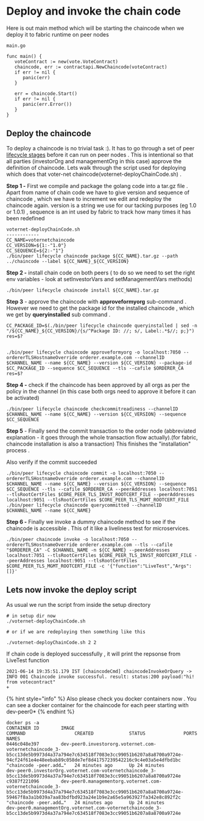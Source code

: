 # Deploy and invoke the chain code

Here is out  main method which will be starting the chaincode when we deploy it to fabric runtime on peer nodes

```text
main.go

func main() {
   voteContract := new(vote.VoteContract)
   chaincode, err := contractapi.NewChaincode(voteContract)
   if err != nil {
      panic(err)
   }

   err = chaincode.Start()
   if err != nil {
      panic(err.Error())
   }
}
```

 

## Deploy the chaincode

To deploy a chaincode is no trivial task :\). It has to go through a set of peer [lifecycle stages](https://hyperledger-fabric.readthedocs.io/en/release-2.2/chaincode_lifecycle.html) before it can run on peer nodes . This is intentional so that all parties \(investorOrg and managementOrg in this case\) approve the definition of chaincode. Lets walk through the script used for deploying which does that  voter-net chaincode\(voternet-deployChainCode.sh\) .

**Step 1 -** First we compile and package the  golang code into a tar.gz file . Apart from name of chain code we have to give version and sequence of chaincode , which we have to increment we edit and redeploy the chaincode again. version is a string we use for our tacking purposes \(eg 1.0 or 1.0.1\) , sequence is an int used by fabric to track how many times it has been redefined

```text
voternet-deployChainCode.sh
------------
CC_NAME=voternetchaincode
CC_VERSION=${1:-"1.0"}
CC_SEQUENCE=${2:-"1"}
./bin/peer lifecycle chaincode package ${CC_NAME}.tar.gz --path ../chaincode --label ${CC_NAME}_${CC_VERSION}
```

 **Step 2 -**   install chain code on both peers \( to do so we need to set the right env variables - look at setInvestorVars and setManagementVars methods\)

```text
./bin/peer lifecycle chaincode install ${CC_NAME}.tar.gz
```

 **Step 3** - approve the chaincode with **approveformyorg** sub-command . However we need to get the package id for the installed chaincode , which we get by **queryinstalled** sub command .

```text
CC_PACKAGE_ID=$(./bin/peer lifecycle chaincode queryinstalled | sed -n "/${CC_NAME}_${CC_VERSION}/{s/^Package ID: //; s/, Label:.*$//; p;}")
res=$?


./bin/peer lifecycle chaincode approveformyorg -o localhost:7050 --ordererTLSHostnameOverride orderer.example.com --channelID $CHANNEL_NAME --name ${CC_NAME} --version ${CC_VERSION} --package-id $CC_PACKAGE_ID --sequence $CC_SEQUENCE --tls --cafile $ORDERER_CA
res=$?
```

 **Step 4 -**  check if the chaincode has been approved by all orgs as per the policy in the channel \(in this case both orgs need to approve it before it can be activated\)

```text
./bin/peer lifecycle chaincode checkcommitreadiness --channelID $CHANNEL_NAME --name ${CC_NAME} --version ${CC_VERSION} --sequence $CC_SEQUENCE
```

 **Step 5** - Finally send the commit transaction to the order node \(abbreviated explanation - it goes through the whole transaction flow actually\).\(for fabric, chaincode installation is also a transaction\) This finishes the "installation"  process . 

Also verify if the commit succeeded

```text
./bin/peer lifecycle chaincode commit -o localhost:7050 --ordererTLSHostnameOverride orderer.example.com --channelID $CHANNEL_NAME --name ${CC_NAME} --version ${CC_VERSION} --sequence $CC_SEQUENCE --tls --cafile $ORDERER_CA --peerAddresses localhost:7051 --tlsRootCertFiles $CORE_PEER_TLS_INVST_ROOTCERT_FILE --peerAddresses localhost:9051 --tlsRootCertFiles $CORE_PEER_TLS_MGMT_ROOTCERT_FILE
./bin/peer lifecycle chaincode querycommitted --channelID $CHANNEL_NAME --name ${CC_NAME}
```

**Step 6 -** Finally we invoke a dummy chaincode method to see if the chaincode is accessible . This of it like  a liveliness test for microservices.

```text
./bin/peer chaincode invoke -o localhost:7050 --ordererTLSHostnameOverride orderer.example.com --tls --cafile "$ORDERER_CA" -C $CHANNEL_NAME -n ${CC_NAME} --peerAddresses localhost:7051 --tlsRootCertFiles $CORE_PEER_TLS_INVST_ROOTCERT_FILE --peerAddresses localhost:9051 --tlsRootCertFiles $CORE_PEER_TLS_MGMT_ROOTCERT_FILE -c '{"function":"LiveTest","Args":[]}'
```

## Lets now invoke the deploy script

As usual we run the script from inside the setup directory 

```text
# in setup dir now
./voternet-deployChainCode.sh 

# or if we are redeploying then something like this

./voternet-deployChainCode.sh 2 2
```

If  chain code is deployed successfully , it will print the repsonse from LiveTest function

```text
2021-06-14 19:35:51.179 IST [chaincodeCmd] chaincodeInvokeOrQuery -> INFO 001 Chaincode invoke successful. result: status:200 payload:"hi! from votecontract" 
+
```

{% hint style="info" %}
Also please check you docker containers now . You can see a docker container for the chaincode for each peer starting with dev-peer0\*
{% endhint %}

```text
docker ps -a
CONTAINER ID        IMAGE                                                                                                                                                                                        COMMAND                  CREATED             STATUS              PORTS                                            NAMES
0446c048e397        dev-peer0.investororg.voternet.com-voternetchaincode_3-b5cc13de5b9973d4a37a794e7c634518f7083e3cc99051b6207a8a8700a9724e-94cf24f61e4e48eebab89c058de7ef8d41757239542216c9c4e03a5e4dfbd1bc     "chaincode -peer.add…"   24 minutes ago      Up 24 minutes                                                        dev-peer0.investorOrg.voternet.com-voternetchaincode_3-b5cc13de5b9973d4a37a794e7c634518f7083e3cc99051b6207a8a8700a9724e
c9387f221096        dev-peer0.managementorg.voternet.com-voternetchaincode_3-b5cc13de5b9973d4a37a794e7c634518f7083e3cc99051b6207a8a8700a9724e-59467f8a3a1b039a7aa83bdfbd923a24e1b9e2a65e5a963927fa342e8c892f2c   "chaincode -peer.add…"   24 minutes ago      Up 24 minutes                                                        dev-peer0.managementOrg.voternet.com-voternetchaincode_3-b5cc13de5b9973d4a37a794e7c634518f7083e3cc99051b6207a8a8700a9724e

```

